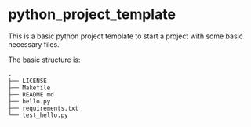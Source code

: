 # python_project_template
This is a basic python project template to start a project with some basic necessary files.

The basic structure is:
```
.
├── LICENSE
├── Makefile
├── README.md
├── hello.py
├── requirements.txt
└── test_hello.py

```
